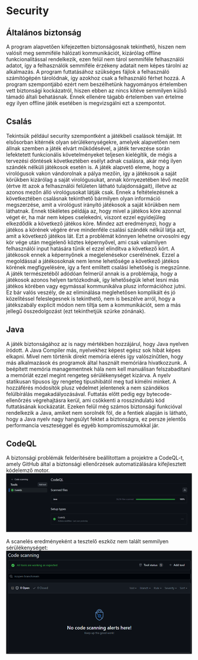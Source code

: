 # Security

## Általános biztonság

A program alapvetően kifejezetten biztonságosnak tekinthető, hiszen nem valósít meg semmiféle hálózati kommunikációt, kizárólag offline funkcionalitással rendelkezik, ezen felül nem tárol semmiféle felhasználói adatot, így a felhasználók semmiféle érzékeny adatait nem képes tárolni az alkalmazás. A program futtatásához szükséges fájlok a felhasználó számítógépén tárolódnak, így azokhoz csak a felhasználó férhet hozzá. A program szempontjábó ezért nem beszélhetünk hagyományos értelemben vett biztonsági kockázatról, hiszen ebben az nincs kitéve semmilyen külső támadó általi behatásnak. Ennek ellenére tágabb értelemben van értelme egy ilyen offline játék esetében is megvizsgálni ezt a szempontot.

## Csalás

Tekintsük például security szempontként a játékbeli csalások témáját. Itt elsősorban kitérnék olyan sérülékenységekre, amelyek alapvetően nem állnak szemben a játék elvárt működésével, a játék tervezése során lefektetett funkcionális követelményeket teljesen kielégítik, de mégis a tervezési döntések következtében esélyt adnak csalásra, akár még ilyen szándék nélküli játékosok esetén is. A játék alapvető eleme, hogy a virológusok vakon vándorolnak a pálya mezőin, így a játékosok a saját körükben kizárólag a saját virológusukat, annak környezetében lévő mezőit (értve itt azok a felhasználói felületen látható tulajdonságait), illetve az azonos mezőn álló virológusokat látják csak. Ennek a feltételezésnek a következtében csalásnak tekinthető bármilyen olyan információ megszerzése, amit a virológust irányító játékosok a saját körükben nem láthatnak. Ennek tökéletes példája az, hogy mivel a játékos köre azonnal véget ér, ha már nem képes cselekedni, viszont ezzel egyidejűleg elkezdődik a következő játékos köre. Mindez azt eredményezi, hogy a játékos a körének végére érve mindenféle csalási szándék nélkül látja azt, amit a következő játékos lát. Ezt a problémát könnyen lehetne orvosolni egy kör vége után megjelenő köztes képernyővel, ami csak valamilyen felhasználói input hatására tűnik el ezzel elindítva a következő kört. A játékosok ennek a képernyőnek a megjelenésekor cserélnének. Ezzel a megoldással a játékosoknak nem lenne lehetősége a következő játékos körének megfigyelésére, így a fent említett csalási lehetőség is megszűnne. A játék természetéből adódóan felmerül annak is a problémája, hogy a játékosok azonos helyen tartózkodnak, így lehetőségük lehet lesni más játékos körében vagy egymással kommunikálva plusz információhoz jutni. Ez bár valós veszély, de az eliminálása meglehetősen komplikált és jó közelítéssel feleslegesnek is tekinthető, nem is beszélve arról, hogy a játékszabály explicit módon nem tiltja sem a kommunikációt, sem a más jellegű összedolgozást (ezt tekinthetjük szürke zónának).

## Java

A játék biztonságához az is nagy mértékben hozzájárul, hogy Java nyelven íródott. A Java Compiler más, nyelvekhez képest egész sok hibát képes elkapni. Mivel nem történik direkt memória elérés így valószínűtlen, hogy más alkalmazások és programok által használt memóriára hivatkozzunk. A beépített memória managementnek hála nem kell manuálisan felszabadítani a memóriát ezzel megint rengeteg sérülékenységet kizárva. A nyelv statikusan típusos így rengeteg típushibától meg tud kímélni minket. A hozzáférés módosítók plusz védelmet jelentenek a nem szándékos felülbírálás megakadályozásával. Futtatás előtt pedig egy bytecode-ellenőrzés végrehajtásra kerül, ami csökkenti a rosszindulatú kód futtatásának kockázatát. Ezeken felül még számos biztonsági funkcióval rendelkezik a Java, amiket nem sorolnék föl, de a fentiek alapján is látható, hogy a Java nyelv nagy hangsúlyt fektet a biztonságra, ez persze jelentős performancia veszteséggel és egyéb kompromisszumokkal jár.

## CodeQL

A biztonsági problémák felderítésére beállítottam a projektre a CodeQL-t, amely GitHub által a biztonsági ellenőrzések automatizálására kifejlesztett kódelemző motor.
![CodeQL setup](images/CodeQL.png)

A scanelés eredményeként a tesztelő eszköz nem talált semmilyen sérülékenységet:
![CodeQL results](images/CodeQL_results.png)
